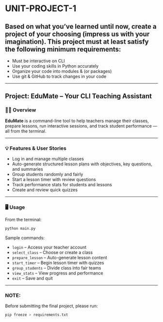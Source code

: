 # UNIT-PROJECT-1

## Based on what you’ve learned until now, create a project of your choosing (impress us with your imagination). This project must at least satisfy the following minimum requirements:

- Must be interactive on CLI  
- Use your coding skills in Python accurately  
- Organize your code into modules & (or packages)  
- Use git & GitHub to track changes in your code  

---

## Project: **EduMate – Your CLI Teaching Assistant**

### 🧑‍🏫 Overview

**EduMate** is a command-line tool to help teachers manage their classes, prepare lessons, run interactive sessions, and track student performance — all from the terminal.

---

### 💡 Features & User Stories

- Log in and manage multiple classes  
- Auto-generate structured lesson plans with objectives, key questions, and summaries  
- Group students randomly and fairly  
- Start a lesson timer with review questions  
- Track performance stats for students and lessons  
- Create and review quick quizzes

---

### 🖥️ Usage

From the terminal:

```bash
python main.py
```

Sample commands:

- `login` – Access your teacher account  
- `select_class` – Choose or create a class  
- `prepare_lesson` – Auto-generate lesson content  
- `start_timer` – Begin lesson timer with quizzes  
- `group_students` – Divide class into fair teams  
- `view_stats` – View progress and performance  
- `exit` – Save and quit  

---

### NOTE:  
Before submitting the final project, please run:  
```bash
pip freeze > requirements.txt
```
